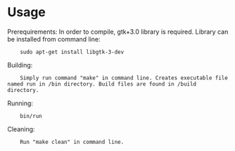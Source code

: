 # Usage
Prerequirements:
In order to compile, gtk+3.0 library is required. Library can be installed from command line:
        
        sudo apt-get install libgtk-3-dev

Building: 

        Simply run command "make" in command line. Creates executable file named run in /bin directory. Build files are found in /build directory. 

Running: 

        bin/run

Cleaning:

        Run "make clean" in command line. 
